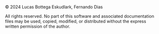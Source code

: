 © 2024 Lucas Bottega Eskudlark, Fernando Dias

All rights reserved.
No part of this software and associated documentation files may be used, copied, modified, or distributed without the express written permission of the author.
